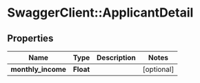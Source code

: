 # SwaggerClient::ApplicantDetail

## Properties
Name | Type | Description | Notes
------------ | ------------- | ------------- | -------------
**monthly_income** | **Float** |  | [optional] 

